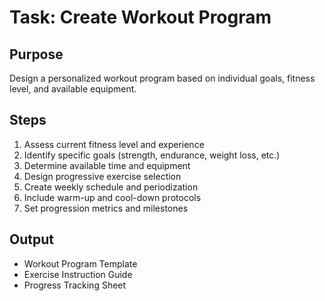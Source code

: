 # Task: Create Workout Program

## Purpose
Design a personalized workout program based on individual goals, fitness level, and available equipment.

## Steps
1. Assess current fitness level and experience
2. Identify specific goals (strength, endurance, weight loss, etc.)
3. Determine available time and equipment
4. Design progressive exercise selection
5. Create weekly schedule and periodization
6. Include warm-up and cool-down protocols
7. Set progression metrics and milestones

## Output
- Workout Program Template
- Exercise Instruction Guide
- Progress Tracking Sheet 
